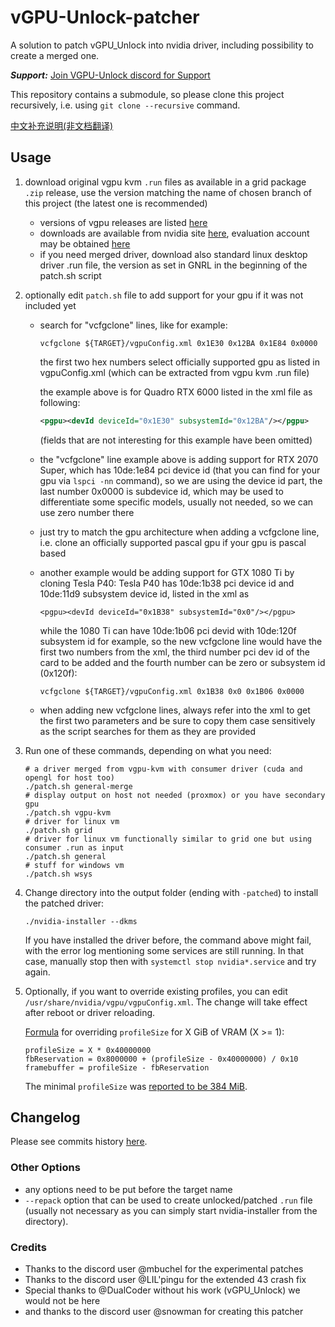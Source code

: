 # vGPU-Unlock-patcher
A solution to patch vGPU_Unlock into nvidia driver, including possibility to create a merged one.

**_Support:_** [Join VGPU-Unlock discord for Support](https://discord.com/invite/5rQsSV3Byq)

This repository contains a submodule, so please clone this project recursively, i.e. using `git clone --recursive` command.

[中文补充说明(非文档翻译)](README.cn.note.md)

## Usage

1. download original vgpu kvm `.run` files as available in a grid package `.zip` release, use the version matching the name of chosen branch of this project (the latest one is recommended)
   - versions of vgpu releases are listed [here](https://docs.nvidia.com/grid/index.html)
   - downloads are available from nvidia site [here](https://nvid.nvidia.com/dashboard/), evaluation account may be obtained [here](https://www.nvidia.com/object/vgpu-evaluation.html)
   - if you need merged driver, download also standard linux desktop driver .run file, the version as set in GNRL in the beginning of the patch.sh script

2. optionally edit `patch.sh` file to add support for your gpu if it was not included yet
   - search for "vcfgclone" lines, like for example:
        ```shell
        vcfgclone ${TARGET}/vgpuConfig.xml 0x1E30 0x12BA 0x1E84 0x0000
        ```
     the first two hex numbers select officially supported gpu as listed in vgpuConfig.xml (which can be extracted from vgpu kvm .run file)
     
     the example above is for Quadro RTX 6000 listed in the xml file as following:
        ```xml
        <pgpu><devId deviceId="0x1E30" subsystemId="0x12BA"/></pgpu>
        ```
     (fields that are not interesting for this example have been omitted)
     
   - the "vcfgclone" line example above is adding support for RTX 2070 Super, which has 10de:1e84 pci device id (that you can find for your gpu via `lspci -nn` command), so we are using the device id part, the last number 0x0000 is subdevice id, which may be used to differentiate some specific models, usually not needed, so we can use zero number there

   - just try to match the gpu architecture when adding a vcfgclone line, i.e. clone an officially supported pascal gpu if your gpu is pascal based

   - another example would be adding support for GTX 1080 Ti by cloning Tesla P40:
     Tesla P40 has 10de:1b38 pci device id and 10de:11d9 subsystem device id, listed in the xml as
        ```shell
        <pgpu><devId deviceId="0x1B38" subsystemId="0x0"/></pgpu>
        ```
        
        while the 1080 Ti can have 10de:1b06 pci devid with 10de:120f subsystem id for example, so the new vcfgclone line would have the first two numbers from the xml, the third number pci dev id of the card to be added and the fourth number can be zero or subsystem id (0x120f):
        ```shell
        vcfgclone ${TARGET}/vgpuConfig.xml 0x1B38 0x0 0x1B06 0x0000
        ```
        
   - when adding new vcfgclone lines, always refer into the xml to get the first two parameters and be sure to copy them case sensitively as the script searches for them as they are provided

3. Run one of these commands, depending on what you need:
      ```shell
      # a driver merged from vgpu-kvm with consumer driver (cuda and opengl for host too)
      ./patch.sh general-merge
      # display output on host not needed (proxmox) or you have secondary gpu
      ./patch.sh vgpu-kvm
      # driver for linux vm
      ./patch.sh grid
      # driver for linux vm functionally similar to grid one but using consumer .run as input
      ./patch.sh general
      # stuff for windows vm
      ./patch.sh wsys
      ```

4. Change directory into the output folder (ending with `-patched`) to install the patched driver:
      ```shell
      ./nvidia-installer --dkms
      ```
   If you have installed the driver before, the command above might fail, with the error log mentioning some services are still running. In that case, manually stop then with `systemctl stop nvidia*.service` and try again.

5. Optionally, if you want to override existing profiles, you can edit `/usr/share/nvidia/vgpu/vgpuConfig.xml`. The change will take effect after reboot or driver reloading.

   [Formula](https://discord.com/channels/829786927829745685/1162008346551926824/1171897739576086650) for overriding `profileSize` for X GiB of VRAM (X >= 1):
   ```
   profileSize = X * 0x40000000
   fbReservation = 0x8000000 + (profileSize - 0x40000000) / 0x10
   framebuffer = profileSize - fbReservation
   ```

   The minimal `profileSize` was [reported to be 384 MiB](https://discord.com/channels/829786927829745685/1162008346551926824/1168010185181249597). 

## Changelog
Please see commits history [here](https://github.com/VGPU-Community-Drivers/vGPU-Unlock-patcher/commits/).

### Other Options 
- any options need to be put before the target name
- `--repack` option that can be used to create unlocked/patched `.run` file (usually not necessary as you can simply start nvidia-installer from the directory).

### Credits
- Thanks to the discord user @mbuchel for the experimental patches
- Thanks to the discord user @LIL'pingu for the extended 43 crash fix
- Special thanks to @DualCoder without his work (vGPU_Unlock) we would not be here
- and thanks to the discord user @snowman for creating this patcher
